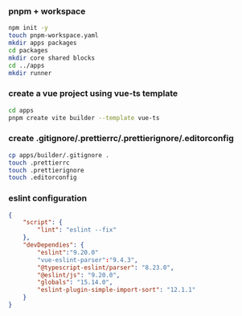 ### pnpm + workspace

```bash
npm init -y
touch pnpm-workspace.yaml
mkdir apps packages
cd packages
mkdir core shared blocks
cd ../apps
mkdir runner
```

### create a vue project using vue-ts template

```bash
cd apps
pnpm create vite builder --template vue-ts
```

### create .gitignore/.prettierrc/.prettierignore/.editorconfig

```bash
cp apps/builder/.gitignore .
touch .prettierrc
touch .prettierignore
touch .editorconfig
```

### eslint configuration

```json
{
    "script": {
        "lint": "eslint --fix"
    },
    "devDependies": {
        "eslint":"9.20.0"
        "vue-eslint-parser":"9.4.3",
        "@typescript-eslint/parser": "8.23.0",
        "@eslint/js": "9.20.0",
        "globals": "15.14.0",
        "eslint-plugin-simple-import-sort": "12.1.1"
    }
}
```
